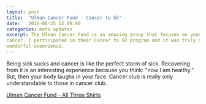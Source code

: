 ```yaml
---
layout: post
title:  "Ulman Cancer Fund - Cancer to 5k"
date:   2016-06-25 12:00:00
categories: meta updates
excerpt: The Ulman Cancer Fund is an amazing group that focuses on young adult
cancer. I participated in their Cancer to 5k program and it was truly a
wonderful experience.
---
```

Being sick sucks and cancer is like the perfect storm of sick. Recovering from
it is an interesting experience because you think: "now I am healthy." But,
then your body laughs in your face. Cancer club is really only understandable
to those in cancer club.


[Ulman Cancer Fund - All Three Shirts](https://www.dropbox.com/s/rptwk2tkfm54vk1/ulman_coach_survivor_sherpa.jpg?dl=0)
